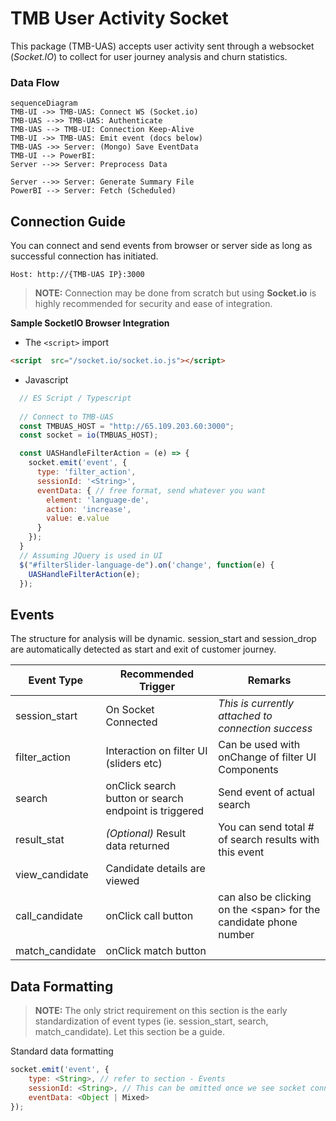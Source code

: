 # TMB User Activity Socket

This package (TMB-UAS) accepts user activity sent through a websocket (*Socket.IO*) to collect for user journey analysis and churn statistics.

### Data Flow

```mermaid
sequenceDiagram
TMB-UI ->> TMB-UAS: Connect WS (Socket.io)
TMB-UAS -->> TMB-UAS: Authenticate
TMB-UAS --> TMB-UI: Connection Keep-Alive
TMB-UI ->> TMB-UAS: Emit event (docs below)
TMB-UAS ->> Server: (Mongo) Save EventData
TMB-UI --> PowerBI: 
Server -->> Server: Preprocess Data

Server -->> Server: Generate Summary File
PowerBI --> Server: Fetch (Scheduled)
```

## Connection Guide

You can connect and send events from browser or server side as long as successful connection has initiated.

    Host: http://{TMB-UAS IP}:3000

> **NOTE:** Connection may be done from scratch but using **Socket.io** is highly recommended for security and ease of integration.

**Sample SocketIO Browser Integration**

 - The `<script>` import
```html
<script  src="/socket.io/socket.io.js"></script>
```

 - Javascript

```js
  // ES Script / Typescript
  
  // Connect to TMB-UAS
  const TMBUAS_HOST = "http://65.109.203.60:3000";
  const socket = io(TMBUAS_HOST);

  const UASHandleFilterAction = (e) => {
	socket.emit('event', {
	  type: 'filter_action',
	  sessionId: '<String>',
	  eventData: { // free format, send whatever you want
		element: 'language-de',
		action: 'increase',
		value: e.value
	  }
	});
  }
  // Assuming JQuery is used in UI
  $("#filterSlider-language-de").on('change', function(e) {
    UASHandleFilterAction(e);
  });
```


## Events

The structure for analysis will be dynamic. session_start and session_drop are automatically detected as start and exit of customer journey.

| Event Type    | Recommended Trigger | Remarks |
|---------------|---------------------|-------------|
|session_start  | On Socket Connected | *This is currently attached to connection success* |
|filter_action  | Interaction on filter UI (sliders etc) | Can be used with onChange of filter UI Components|
|search         | onClick search button or search endpoint is triggered|Send event of actual search|
|result_stat|*(Optional)* Result data returned|You can send total # of search results with this event|
|view_candidate|Candidate details are viewed||
|call_candidate|onClick call button|can also be clicking on the \<span\> for the candidate phone number| 
|match_candidate|onClick match button| |

## Data Formatting

> **NOTE:** The only strict requirement on this section is the early standardization of event types (ie. session_start, search, match_candidate). Let this section be a guide.

Standard data formatting
```js
socket.emit('event', { 
	type: <String>, // refer to section - Events
	sessionId: <String>, // This can be omitted once we see socket connection ID can sustain
	eventData: <Object | Mixed>
});
```
